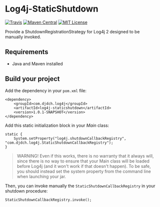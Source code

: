 Log4j-StaticShutdown
====================

[![Travis](https://img.shields.io/travis/DjDCH/Log4j-StaticShutdown.svg)](https://travis-ci.org/DjDCH/Log4j-StaticShutdown)
[![Maven Central](https://img.shields.io/maven-central/v/com.djdch.log4j/log4j-staticshutdown.svg)](http://mvnrepository.com/artifact/com.djdch.log4j/log4j-staticshutdown)
[![MIT License](https://img.shields.io/badge/license-MIT-8469ad.svg)](https://tldrlegal.com/license/mit-license)

Provide a ShutdownRegistrationStrategy for Log4j 2 designed to be manually invoked.

Requirements
------------

* Java and Maven installed

Build your project
------------------

Add the dependency in your `pom.xml` file:

    <dependency>
        <groupId>com.djdch.log4j</groupId>
        <artifactId>log4j-staticshutdown</artifactId>
        <version>1.0.1-SNAPSHOT</version>
    </dependency>

Add this static initialization block in your *Main* class:

    static {
        System.setProperty("log4j.shutdownCallbackRegistry", "com.djdch.log4j.StaticShutdownCallbackRegistry");
    }

> WARNING! Even if this works, there is no warranty that it always will, since there is no way to ensure that
> your Main class will be loaded before Log4j (and it won't work if that doesn't happen). To be safe, you should
> instead set the system property from the command line when launching your jar.

Then, you can invoke manually the `StaticShutdownCallbackRegistry` in your shutdown procedure:

    StaticShutdownCallbackRegistry.invoke();
